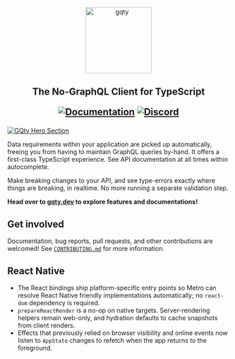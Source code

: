<p align="center">
  <a href="https://gqty.dev">
    <img src="https://github.com/gqty-dev/gqty/raw/main/internal/images/logo.png" height="150" alt="gqty" />
  </a>
</p>

<h2 align="center">
  The No-GraphQL Client for TypeScript

[![Documentation](https://img.shields.io/badge/documentation-documentation?color=C00B84)](https://gqty.dev)
[![Discord](https://img.shields.io/discord/874477141834739762?color=7289d9&label=discord)](https://discord.gg/U967mp5qbQ)

</h2>

[![GQty Hero Section](https://github.com/gqty-dev/gqty/raw/main/internal/images/hero.png)](https://gqty.dev)

Data requirements within your application are picked up automatically, freeing
you from having to maintain GraphQL queries by-hand. It offers a first-class
TypeScript experience. See API documentation at all times within autocomplete.

Make breaking changes to your API, and see type-errors exactly where things are
breaking, in realtime. No more running a separate validation step.

**Head over to [gqty.dev](https://gqty.dev) to explore features and
documentations!**

## Get involved

Documentation, bug reports, pull requests, and other contributions are welcomed!
See [`CONTRIBUTING.md`](CONTRIBUTING.md) for more information.

## React Native

- The React bindings ship platform-specific entry points so Metro can resolve
  React Native friendly implementations automatically; no `react-dom` dependency
  is required.
- `prepareReactRender` is a no-op on native targets. Server-rendering helpers
  remain web-only, and hydration defaults to cache snapshots from client
  renders.
- Effects that previously relied on browser visibility and online events now
  listen to `AppState` changes to refetch when the app returns to the
  foreground.
